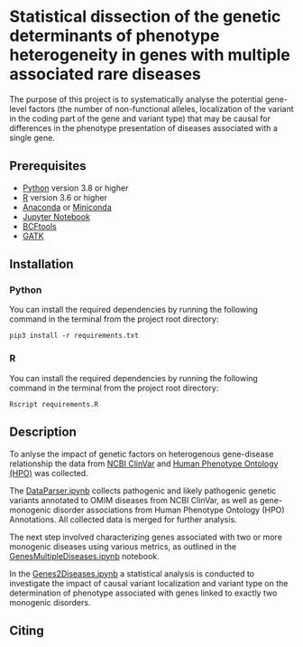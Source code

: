 # Statistical dissection of the genetic determinants of phenotype heterogeneity in genes with multiple associated rare diseases
The purpose of this project is to systematically analyse the potential gene-level factors (the number of non-functional alleles, localization of the variant in the coding part of the gene and  variant type) that may be causal for differences in the phenotype presentation of diseases associated with a single gene. 
## Prerequisites
- [Python](https://www.python.org/downloads/) version 3.8 or higher
- [R](https://cran.r-project.org/mirrors.html) version 3.6 or higher
- [Anaconda](https://www.anaconda.com/download) or [Miniconda](https://docs.conda.io/en/latest/miniconda.html)
- [Jupyter Notebook](https://anaconda.org/anaconda/jupyter)
- [BCFtools](https://anaconda.org/bioconda/bcftools)
- [GATK](https://anaconda.org/bioconda/gatk)
## Installation
### Python

You can install the required dependencies by running the following command in the terminal from the project root directory:

```shell
pip3 install -r requirements.txt
```

### R
You can install the required dependencies by running the following command in the terminal from the project root directory:
```
Rscript requirements.R
```
## Description
To anlyse the impact of genetic factors on heterogenous gene-disease relationship the data from [NCBI ClinVar](https://www.ncbi.nlm.nih.gov/clinvar/) and [Human Phenotype Ontology (HPO)](HPO.jax.org/) was collected. 

The [DataParser.ipynb](https://github.com/tanya-lazareva/phenohet/blob/main/DataParser.ipynb) collects pathogenic and likely pathogenic genetic variants annotated to OMIM diseases from NCBI ClinVar,  as well as gene-monogenic disorder associations from Human Phenotype Ontology (HPO) Annotations. All collected data is merged for further analysis.

The next step involved characterizing genes associated with two or more monogenic diseases using various metrics, as outlined in the [GenesMultipleDiseases.ipynb](https://github.com/tanya-lazareva/phenohet/blob/main/GenesMultipleDiseases.ipynb) notebook.

In the [Genes2Diseases.ipynb](https://github.com/tanya-lazareva/phenohet/blob/main/Genes2Diseases.ipynb) a statistical analysis is conducted to investigate the impact of causal variant localization and variant type on the determination of phenotype associated with genes linked to exactly two monogenic disorders.

## Citing



